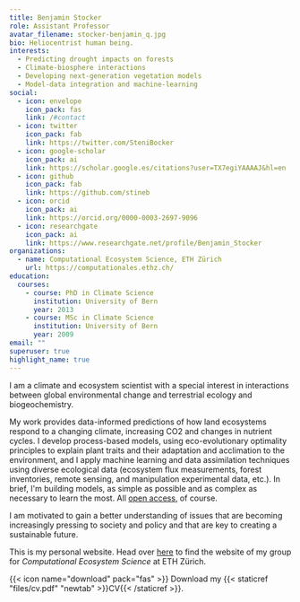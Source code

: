 ```yaml
---
title: Benjamin Stocker
role: Assistant Professor
avatar_filename: stocker-benjamin_q.jpg
bio: Heliocentrist human being.
interests:
  - Predicting drought impacts on forests
  - Climate-biosphere interactions
  - Developing next-generation vegetation models
  - Model-data integration and machine-learning
social:
  - icon: envelope
    icon_pack: fas
    link: /#contact
  - icon: twitter
    icon_pack: fab
    link: https://twitter.com/SteniBocker
  - icon: google-scholar
    icon_pack: ai
    link: https://scholar.google.es/citations?user=TX7egiYAAAAJ&hl=en
  - icon: github
    icon_pack: fab
    link: https://github.com/stineb
  - icon: orcid
    icon_pack: ai
    link: https://orcid.org/0000-0003-2697-9096
  - icon: researchgate
    icon_pack: ai
    link: https://www.researchgate.net/profile/Benjamin_Stocker
organizations:
  - name: Computational Ecosystem Science, ETH Zürich
    url: https://computationales.ethz.ch/
education:
  courses:
    - course: PhD in Climate Science
      institution: University of Bern
      year: 2013
    - course: MSc in Climate Science
      institution: University of Bern
      year: 2009
email: ""
superuser: true
highlight_name: true
---
```


I am a climate and ecosystem scientist with a special interest in interactions between global environmental change and terrestrial ecology and biogeochemistry. 

My work provides data-informed predictions of how land ecosystems respond to a changing climate, increasing CO2 and changes in nutrient cycles. I develop process-based models, using eco-evolutionary optimality principles to explain plant traits and their adaptation and acclimation to the environment, and I apply machine learning and data assimilation techniques using diverse ecological data (ecosystem flux measurements, forest inventories, remote sensing, and manipulation experimental data, etc.). In brief, I'm building models, as simple as possible and as complex as necessary to learn the most. All [open access](https://github.com/stineb), of course.

I am motivated to gain a better understanding of issues that are becoming increasingly pressing to society and policy and that are key to creating a sustainable future.

This is my personal website. Head over [here](https://computationales.ethz.ch/) to find the website of my group for *Computational Ecosystem Science* at ETH Zürich.

{{< icon name="download" pack="fas" >}} Download my {{< staticref "files/cv.pdf" "newtab" >}}CV{{< /staticref >}}.
